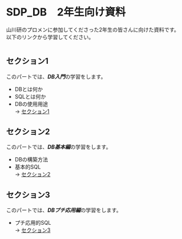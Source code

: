 # SDP_DB　2年生向け資料
山川研のプロメンに参加してくださった2年生の皆さんに向けた資料です。  
以下のリンクから学習してください。
#  

## セクション1
このパートでは、***DB入門***の学習をします。  
- DBとは何か
- SQLとは何か
- DBの使用用途  
-> [セクション1](https://github.com/122yuuki/SDP_DB/blob/main/Section_1/section_1-1.md)

## セクション2
このパートでは、***DB基本編***の学習をします。  
- DBの構築方法
- 基本的SQL  
-> [セクション2](https://github.com/122yuuki/SDP_DB/tree/main/Section_2)

## セクション3
このパートでは、***DBプチ応用編***の学習をします。  
- プチ応用的SQL  
-> [セクション3](https://github.com/122yuuki/SDP_DB/tree/main/Section_3)
